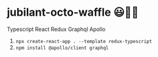 # jubilant-octo-waffle 😃🐙🧇
Typescript React Redux Graphql Apollo

1. `npx create-react-app . --template redux-typescript`
2. `npm install @apollo/client graphql`
